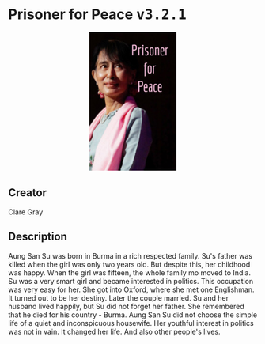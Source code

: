 
# Prisoner for Peace <kbd>v3.2.1</kbd>

<center>
  <img src="./cover-1024.jpg"/>
</center>

## Creator
Clare Gray

## Description
Aung San Su was born in Burma in a rich respected family. Su's father was killed when the girl was only two years old. But despite this, her childhood was happy. When the girl was fifteen, the whole family mo moved to India. Su was a very smart girl and became interested in politics. This occupation was very easy for her. She got into Oxford, where she met one Englishman. It turned out to be her destiny. Later the couple married. Su and her husband lived happily, but Su did not forget her father. She remembered that he died for his country - Burma. Aung San Su did not choose the simple life of a quiet and inconspicuous housewife. Her youthful interest in politics was not in vain. It changed her life. And also other people's lives.
